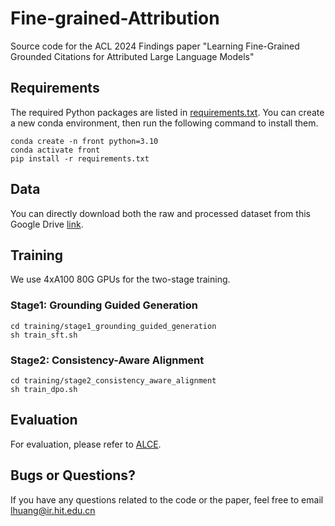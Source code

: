 # Fine-grained-Attribution

Source code for the ACL 2024 Findings paper "Learning Fine-Grained Grounded Citations for Attributed Large Language Models"
## Requirements
The required Python packages are listed in [requirements.txt](https://github.com/LuckyyySTA/Fine-grained-Attribution/blob/main/requirements.txt). You can create a new conda environment, then run the following command to install them.

```shell
conda create -n front python=3.10
conda activate front
pip install -r requirements.txt
```

## Data
You can directly download both the raw and processed dataset from this Google Drive [link](https://drive.google.com/drive/folders/1FYrmf2i0rpYcKxluA25Mw48yz1ufsHAI?usp=drive_link).

## Training
We use 4xA100 80G GPUs for the two-stage training.
### Stage1: Grounding Guided Generation

```
cd training/stage1_grounding_guided_generation
sh train_sft.sh
```
### Stage2: Consistency-Aware Alignment

```
cd training/stage2_consistency_aware_alignment
sh train_dpo.sh
```

## Evaluation
For evaluation, please refer to [ALCE](https://github.com/princeton-nlp/ALCE).

## Bugs or Questions?
If you have any questions related to the code or the paper, feel free to email [lhuang@ir.hit.edu.cn](lhuang@ir.hit.edu.cn)
